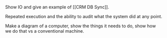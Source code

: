 Show IO and give an example of [[CRM DB Sync]].

Repeated execution and the ability to audit what the system did at any point.

Make a diagram of a computer, show the things it needs to do, show how we do that vs a conventional machine.